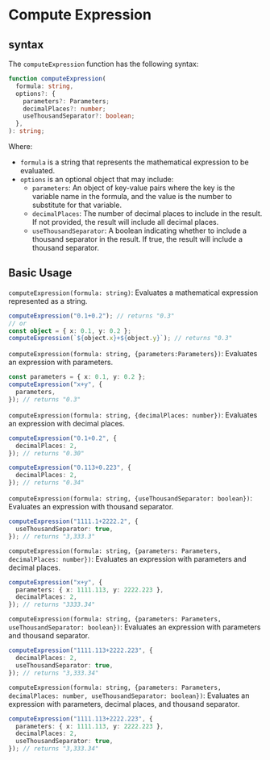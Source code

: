 # Compute Expression

## syntax

The `computeExpression` function has the following syntax:

```ts
function computeExpression(
  formula: string,
  options?: {
    parameters?: Parameters;
    decimalPlaces?: number;
    useThousandSeparator?: boolean;
  },
): string;
```

Where:

- `formula` is a string that represents the mathematical expression to be evaluated.
- `options` is an optional object that may include:
  - `parameters`: An object of key-value pairs where the key is the variable name in the formula, and the value is the number to substitute for that variable.
  - `decimalPlaces`: The number of decimal places to include in the result. If not provided, the result will include all decimal places.
  - `useThousandSeparator`: A boolean indicating whether to include a thousand separator in the result. If true, the result will include a thousand separator.

## Basic Usage

`computeExpression(formula: string)`: Evaluates a mathematical expression represented as a string.

```ts
computeExpression("0.1+0.2"); // returns "0.3"
// or
const object = { x: 0.1, y: 0.2 };
computeExpression(`${object.x}+${object.y}`); // returns "0.3"
```

`computeExpression(formula: string, {parameters:Parameters})`: Evaluates an expression with parameters.

```ts
const parameters = { x: 0.1, y: 0.2 };
computeExpression("x+y", {
  parameters,
}); // returns "0.3"
```

`computeExpression(formula: string, {decimalPlaces: number})`: Evaluates an expression with decimal places.

```ts
computeExpression("0.1+0.2", {
  decimalPlaces: 2,
}); // returns "0.30"

computeExpression("0.113+0.223", {
  decimalPlaces: 2,
}); // returns "0.34"
```

`computeExpression(formula: string, {useThousandSeparator: boolean})`: Evaluates an expression with thousand separator.

```ts
computeExpression("1111.1+2222.2", {
  useThousandSeparator: true,
}); // returns "3,333.3"
```

`computeExpression(formula: string, {parameters: Parameters, decimalPlaces: number})`: Evaluates an expression with parameters and decimal places.

```ts
computeExpression("x+y", {
  parameters: { x: 1111.113, y: 2222.223 },
  decimalPlaces: 2,
}); // returns "3333.34"
```

`computeExpression(formula: string, {parameters: Parameters, useThousandSeparator: boolean})`: Evaluates an expression with parameters and thousand separator.

```ts
computeExpression("1111.113+2222.223", {
  decimalPlaces: 2,
  useThousandSeparator: true,
}); // returns "3,333.34"
```

`computeExpression(formula: string, {parameters: Parameters, decimalPlaces: number, useThousandSeparator: boolean})`: Evaluates an expression with parameters, decimal places, and thousand separator.

```ts
computeExpression("1111.113+2222.223", {
  parameters: { x: 1111.113, y: 2222.223 },
  decimalPlaces: 2,
  useThousandSeparator: true,
}); // returns "3,333.34"
```
